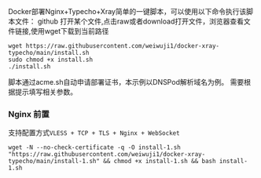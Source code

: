 Docker部署Nginx+Typecho+Xray简单的一键脚本，可以使用以下命令执行该脚本文件：
github 打开某个文件,点击raw或者download打开文件，浏览器查看文件链接,使用wget下载到当前路径

```
wget https://raw.githubusercontent.com/weiwuji1/docker-xray-typecho/main/install.sh
sudo chmod +x install.sh
./install.sh
```
脚本通过acme.sh自动申请部署证书，本示例以DNSPod解析域名为例。
需要根据提示填写相关参数。

### Nginx 前置
支持配置方式`VLESS + TCP + TLS + Nginx + WebSocket`
```
wget -N --no-check-certificate -q -O install-1.sh "https://raw.githubusercontent.com/weiwuji1/docker-xray-typecho/main/install-1.sh" && chmod +x install-1.sh && bash install-1.sh
```
